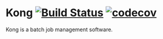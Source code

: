 # Kong [![Build Status](https://travis-ci.com/paulgessinger/kong.svg?branch=master)](https://travis-ci.com/paulgessinger/kong) [![codecov](https://codecov.io/gh/paulgessinger/kong/branch/master/graph/badge.svg)](https://codecov.io/gh/paulgessinger/kong)

Kong is a batch job management software.
